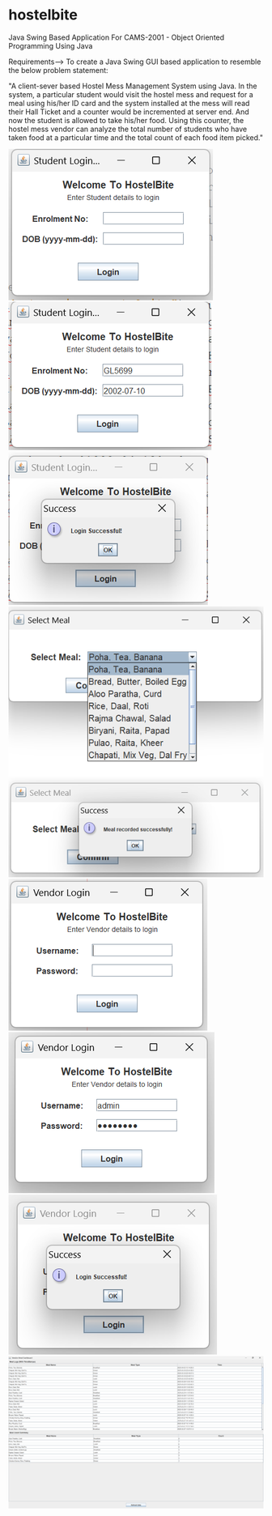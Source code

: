 # hostelbite
Java Swing Based Application For CAMS-2001 - Object Oriented Programming Using Java

Requirements-->
To create a Java Swing GUI based application to resemble the below problem statement:

"A client-sever based Hostel Mess Management System using Java. In the 
system, a particular student would visit the hostel mess and request for a meal using 
his/her ID card and the system installed at the mess will read their Hall Ticket and a 
counter would be incremented at server end. And now the student is allowed to take 
his/her food. Using this counter, the hostel mess vendor can analyze the total 
number of students who have taken food at a particular time and the total count of each food item picked." 

![alt text]({01AFD322-6C0B-4923-BAE2-C6084959AAE4}.png)
![alt text]({0EAC1470-7FA6-429D-8966-97AB396FC86E}.png)
![alt text]({7EF2B3B3-117D-4AE3-9CA6-1D1D57FBD239}.png)
![alt text]({9084BC50-56C7-444E-8DD0-D0CE000E557F}.png)
![alt text]({DC148D49-C6B3-4B4C-8871-93B8136024A9}.png)
![alt text]({3D96ED13-FFBE-440D-9CCF-6787A2BCFD0C}.png)
![alt text]({72F5D3C5-FC80-4C71-BC0C-78E689389CC2}.png)
![alt text]({C23AD121-3F90-4A2E-A412-6295F771C12F}.png)
![alt text]({E1485B25-E5E6-4B11-BE88-CC1B608977B1}.png)